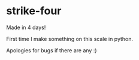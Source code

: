 # strike-four

Made in 4 days!



First time I make something on this scale in python.

Apologies for bugs if there are any :)

